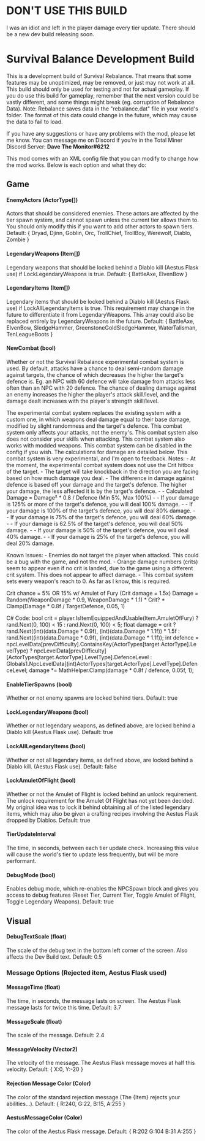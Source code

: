 # DON'T USE THIS BUILD

I was an idiot and left in the player damage every tier update. There should be a new dev build releasing soon.

# Survival Balance Development Build

This is a development build of Survival Rebalance. That means that some features may be unoptimized, may be removed, or just may not work at all.
This build should only be used for testing and not for actual gameplay. If you do use this build for gameplay, remember that the next version could be vastly different, and some things might break (eg. corruption of Rebalance Data).
Note: Rebalance saves data in the "rebalance.dat" file in your world's folder. The format of this data could change in the future, which may cause the data to fail to load.

If you have any suggestions or have any problems with the mod, please let me know. You can message me on Discord if you're in the Total Miner Discord Server: **Dave The Monitor#6212**

This mod comes with an XML config file that you can modify to change how the mod works. Below is each option and what they do:

## Game

#### EnemyActors (ActorType\[\])

Actors that should be considered enemies. These actors are affected by the tier spawn system, and cannot spawn unless the current tier allows them to. You should only modify this if you want to add other actors to spawn tiers.
Default: { Dryad, Djinn, Goblin, Orc, TrollChief, TrollBoy, Werewolf, Diablo, Zombie }

#### LegendaryWeapons (Item\[\])

Legendary weapons that should be locked behind a Diablo kill (Aestus Flask use) if LockLegendaryWeapons is true.
Default: { BattleAxe, ElvenBow }

#### LegendaryItems (Item\[\])

Legendary items that should be locked behind a Diablo kill (Aestus Flask use) if LockAllLegendaryItems is true.
This requirement may change in the future to differentiate it from LegendaryWeapons.
This array could also be replaced entirely by LegendaryWeapons in the future.
Default: { BattleAxe, ElvenBow, SledgeHammer, GreenstoneGoldSledgeHammer, WaterTalisman, TenLeagueBoots }

#### NewCombat (bool)

Whether or not the Survival Rebalance experimental combat system is used.
By default, attacks have a chance to deal semi-random damage against targets, the chance of which decreases the higher the target's defence is. Eg. an NPC with 60 defence will take damage from attacks less often than an NPC with 20 defence. The chance of dealing damage against an enemy increases the higher the player's attack skill/level, and the damage dealt increases with the player's strength skill/level.

The experimental combat system replaces the existing system with a custom one, in which weapons deal damage equal to their base damage, modified by slight randomness and the target's defence. This combat system only affects your attacks, not the enemy's. This combat system also does not consider your skills when attacking. This combat system also works with modded weapons. This combat system can be disabled in the config if you wish. The calculations for damage are detailed below.
This combat system is very experimental, and I'm open to feedback.
Notes:
 \- At the moment, the experimental combat system does not use the Crit hitbox of the target.
 \- The target will take knockback in the direction you are facing based on how much damage you deal.
 \- The difference in damage against defence is based off your damage and the target's defence. The higher your damage, the less affected it is by the target's defence.
 \- \- Calculated Damage = Damage² * 0.8 / Defence (Min 5%, Max 100%)
 \- \- If your damage is 125% or more of the target's defence, you will deal 100% damage.
 \- \- If your damage is 100% of the target's defence, you will deal 80% damage.
 \- \- If your damage is 75% of the target's defence, you will deal 60% damage.
 \- \- If your damage is 62.5% of the target's defence, you will deal 50% damage.
 \- \- If your damage is 50% of the target's defence, you will deal 40% damage.
 \- \- If your damage is 25% of the target's defence, you will deal 20% damage.

Known Issues:
 \- Enemies do not target the player when attacked. This could be a bug with the game, and not the mod.
 \- Orange damage numbers (crits) seem to appear even if no crit is landed, due to the game using a different crit system. This does not appear to affect damage.
 \- This combat system sets every weapon's reach to 0. As far as I know, this is required.

Crit chance = 5% OR 15% w/ Amulet of Fury (Crit damage = 1.5x)
Damage = Random(WeaponDamage * 0.9, WeaponDamage * 1.1) * Crit? * Clamp(Damage * 0.8f / TargetDefence, 0.05, 1)

C# Code:
bool crit = player.IsItemEquippedAndUsable(Item.AmuletOfFury) ? rand.Next(0, 100) < 15 : rand.Next(0, 100) < 5;
float damage = crit ? rand.Next((int)(data.Damage * 0.9f), (int)(data.Damage * 1.1f)) * 1.5f : rand.Next((int)(data.Damage * 0.9f), (int)(data.Damage * 1.1f));
int defence = npcLevelData\[prevDifficulty\].ContainsKey(ActorTypes\[target.ActorType\].LevelType) ? npcLevelData\[prevDifficulty\]\[ActorTypes\[target.ActorType\].LevelType\].DefenceLevel : Globals1.NpcLevelData\[(int)ActorTypes\[target.ActorType\].LevelType\].DefenceLevel;
damage *= MathHelper.Clamp(damage * 0.8f / defence, 0.05f, 1);

#### EnableTierSpawns (bool)

Whether or not enemy spawns are locked behind tiers.
Default: true

#### LockLegendaryWeapons (bool)

Whether or not legendary weapons, as defined above, are locked behind a Diablo kill (Aestus Flask use).
Default: true

#### LockAllLegendaryItems (bool)

Whether or not all legendary items, as defined above, are locked behind a Diablo kill. (Aestus Flask use).
Default: false

#### LockAmuletOfFlight (bool)

Whether or not the Amulet of Flight is locked behind an unlock requirement.
The unlock requirement for the Amulet Of Flight has not yet been decided. My original idea was to lock it behind obtaining all of the listed legendary items, which may also be given a crafting recipes involving the Aestus Flask dropped by Diablos.
Default: true

#### TierUpdateInterval

The time, in seconds, between each tier update check. Increasing this value will cause the world's tier to update less frequently, but will be more performant.

#### DebugMode (bool)

Enables debug mode, which re-enables the NPCSpawn block and gives you access to debug features (Reset Tier, Current Tier, Toggle Amulet of Flight, Toggle Legendary Weapons).
Default: true

## Visual

#### DebugTextScale (float)

The scale of the debug text in the bottom left corner of the screen. Also affects the Dev Build text.
Default: 0.5

### Message Options (Rejected item, Aestus Flask used)

#### MessageTime (float)

The time, in seconds, the message lasts on screen. The Aestus Flask message lasts for twice this time.
Default: 3.7

#### MessageScale (float)

The scale of the message.
Default: 2.4

#### MessageVelocity (Vector2)

The velocity of the message. The Aestus Flask message moves at half this velocity.
Default: { X:0, Y:-20 }

#### Rejection Message Color (Color)

The color of the standard rejection message (The {Item} rejects your abilities...).
Default: { R:240, G:22, B:15, A:255 }

#### AestusMessageColor (Color)

The color of the Aestus Flask message.
Default: { R:202 G:104 B:31 A:255 }
